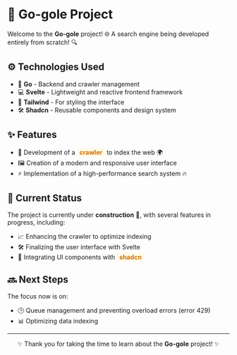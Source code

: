 # 🚀 Go-gole Project

Welcome to the **Go-gole** project! 🌐 A search engine being developed entirely from scratch! 🔍

## ⚙️ Technologies Used
- 🐹 **Go** - Backend and crawler management
- 💻 **Svelte** - Lightweight and reactive frontend framework
- 🎨 **Tailwind** - For styling the interface
- 🛠️ **Shadcn** - Reusable components and design system

## ✨ Features
- 🚜 Development of a <span style="background-color: #fffae6; padding: 2px 6px; border-radius: 3px; color: #cc7000; font-weight: bold;">crawler</span> to index the web 🌍
- 🖼️ Creation of a modern and responsive user interface
- ⚡ Implementation of a high-performance search system 🔥

## 🚧 Current Status
The project is currently under **construction** 🚧, with several features in progress, including:
- 📈 Enhancing the crawler to optimize indexing
- 🛠️ Finalizing the user interface with Svelte
- 🧩 Integrating UI components with <span style="background-color: #fffae6; padding: 2px 6px; border-radius: 3px; color: #cc7000; font-weight: bold;">shadcn</span>

## 🔜 Next Steps
The focus now is on:
- 🕒 Queue management and preventing overload errors (error 429)
- 📊 Optimizing data indexing

---

<p style="text-align: center;">✨ Thank you for taking the time to learn about the <strong>Go-gole</strong> project! ✨</p>
